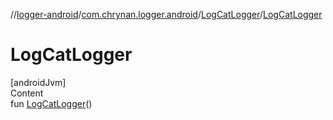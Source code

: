//[logger-android](../../../index.md)/[com.chrynan.logger.android](../index.md)/[LogCatLogger](index.md)/[LogCatLogger](-log-cat-logger.md)



# LogCatLogger  
[androidJvm]  
Content  
fun [LogCatLogger](-log-cat-logger.md)()  



